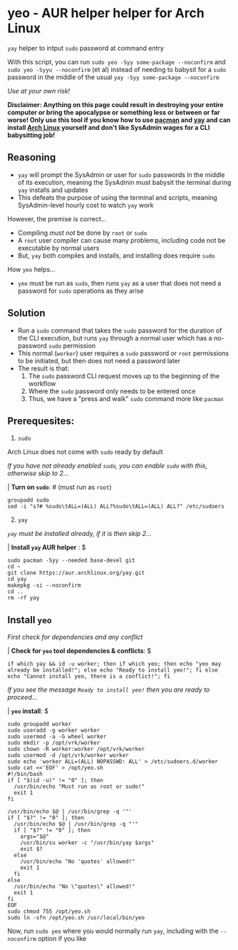 # yeo - AUR helper helper for Arch Linux
`yay` helper to intput `sudo` password at command entry

With this script, you can run `sudo yeo -Syy some-package --noconfirm` and `sudo yeo -Syyu --noconfirm` (et al) instead of needing to babysit for a `sudo` password in the middle of the usual `yay -Syy some-package --noconfirm`

*Use at your own risk!*

**Disclaimer: Anything on this page could result in destroying your entire computer or bring the apocalypse or something less or between or far worse! Only use this tool if you know how to use [pacman](https://wiki.archlinux.org/title/pacman) and [yay](https://github.com/Jguer/yay/blob/next/README.md) and can install [Arch Linux](https://archlinux.org/) yourself and don't like SysAdmin wages for a CLI babysitting job!**

## Reasoning
- `yay` will prompt the SysAdmin or user for `sudo` passwords in the middle of its execution, meaning the SysAdmin must babysit the terminal during `yay` installs and updates
- This defeats the purpose of using the terminal and scripts, meaning SysAdmin-level hourly cost to watch `yay` work

However, the premise is correct...

- Compiling *must not* be done by `root` or `sudo`
- A `root` user compiler can cause many problems, including code not be executable by normal users
- But, `yay` both compiles and installs, and installing does require `sudo`

How `yeo` helps...

- `yeo` must be run as `sudo`, then runs `yay` as a user that does not need a password for `sudo` operations as they arise

## Solution
- Run a `sudo` command that takes the `sudo` password for the duration of the CLI execution, but runs `yay` through a normal user which has a no-password `sudo` permission
- This normal (`worker`) user requires a `sudo` password or `root` permissions to be initiated, but then does not need a password later
- The result is that:
  1. The `sudo` password CLI request moves up to the beginning of the workflow
  2. Where the `sudo` password only needs to be entered once
  3. Thus, we have a "press and walk" `sudo` command more like `pacman`

## Prerequesites:

1. `sudo`

Arch Linux does not come with `sudo` ready by default

*If you have not already enabled `sudo`, you can enable `sudo` with this, otherwise skip to 2...*

| **Turn on `sudo`**: # (must run as `root`)

```console
groupadd sudo
sed -i "s?# %sudo\tALL=(ALL) ALL?%sudo\tALL=(ALL) ALL?" /etc/sudoers
```

2. `yay`

*`yay` must be installed already, if it is then skip 2...*

| **Install `yay` AUR helper** : $

```console
sudo pacman -Syy --needed base-devel git
cd ~
git clone https://aur.archlinux.org/yay.git
cd yay
makepkg -si --noconfirm
cd ..
rm -rf yay
```

## Install `yeo`

*First check for dependencies and any conflict*

| **Check for `yeo` tool dependencies & conflicts**: $

```console
if which yay && id -u worker; then if which yeo; then echo "yeo may already be installed!"; else echo "Ready to install yeo!"; fi else echo "Cannot install yeo, there is a conflict!"; fi
```

*If you see the message `Ready to install yeo!` then you are ready to proceed...*

| **`yeo` install**: $

```console
sudo groupadd worker
sudo useradd -g worker worker
sudo usermod -a -G wheel worker
sudo mkdir -p /opt/vrk/worker
sudo chown -R worker:worker /opt/vrk/worker
sudo usermod -d /opt/vrk/worker worker
sudo echo 'worker ALL=(ALL) NOPASSWD: ALL' > /etc/sudoers.d/worker
sudo cat <<'EOF' > /opt/yeo.sh
#!/bin/bash
if [ "$(id -u)" != "0" ]; then
  /usr/bin/echo "Must run as root or sudo!"
  exit 1
fi

/usr/bin/echo $@ | /usr/bin/grep -q '"'
if [ "$?" != "0" ]; then
  /usr/bin/echo $@ | /usr/bin/grep -q "'"
  if [ "$?" != "0" ]; then
    args="$@"
    /usr/bin/su worker -c "/usr/bin/yay $args"
    exit $?
  else
    /usr/bin/echo "No 'quotes' allowed!"
    exit 1
  fi
else
  /usr/bin/echo "No \"quotes\" allowed!"
  exit 1
fi
EOF
sudo chmod 755 /opt/yeo.sh
sudo ln -sfn /opt/yeo.sh /usr/local/bin/yeo
```

Now, run `sudo yeo` where you would normally run `yay`, including with the `--noconfirm` option if you like
